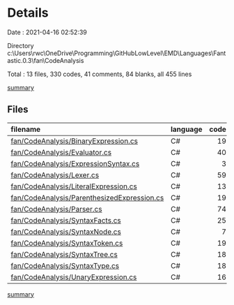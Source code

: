 # Details

Date : 2021-04-16 02:52:39

Directory c:\Users\rwc\OneDrive\Programming\GitHubLowLevel\EMD\Languages\Fantastic.0.3\fan\CodeAnalysis

Total : 13 files,  330 codes, 41 comments, 84 blanks, all 455 lines

[summary](results.md)

## Files
| filename | language | code | comment | blank | total |
| :--- | :--- | ---: | ---: | ---: | ---: |
| [fan/CodeAnalysis/BinaryExpression.cs](/fan/CodeAnalysis/BinaryExpression.cs) | C# | 19 | 3 | 4 | 26 |
| [fan/CodeAnalysis/Evaluator.cs](/fan/CodeAnalysis/Evaluator.cs) | C# | 40 | 3 | 8 | 51 |
| [fan/CodeAnalysis/ExpressionSyntax.cs](/fan/CodeAnalysis/ExpressionSyntax.cs) | C# | 3 | 3 | 2 | 8 |
| [fan/CodeAnalysis/Lexer.cs](/fan/CodeAnalysis/Lexer.cs) | C# | 59 | 3 | 17 | 79 |
| [fan/CodeAnalysis/LiteralExpression.cs](/fan/CodeAnalysis/LiteralExpression.cs) | C# | 13 | 3 | 4 | 20 |
| [fan/CodeAnalysis/ParenthesizedExpression.cs](/fan/CodeAnalysis/ParenthesizedExpression.cs) | C# | 19 | 3 | 4 | 26 |
| [fan/CodeAnalysis/Parser.cs](/fan/CodeAnalysis/Parser.cs) | C# | 74 | 3 | 23 | 100 |
| [fan/CodeAnalysis/SyntaxFacts.cs](/fan/CodeAnalysis/SyntaxFacts.cs) | C# | 25 | 3 | 6 | 34 |
| [fan/CodeAnalysis/SyntaxNode.cs](/fan/CodeAnalysis/SyntaxNode.cs) | C# | 7 | 3 | 2 | 12 |
| [fan/CodeAnalysis/SyntaxToken.cs](/fan/CodeAnalysis/SyntaxToken.cs) | C# | 19 | 3 | 4 | 26 |
| [fan/CodeAnalysis/SyntaxTree.cs](/fan/CodeAnalysis/SyntaxTree.cs) | C# | 18 | 3 | 4 | 25 |
| [fan/CodeAnalysis/SyntaxType.cs](/fan/CodeAnalysis/SyntaxType.cs) | C# | 18 | 5 | 2 | 25 |
| [fan/CodeAnalysis/UnaryExpression.cs](/fan/CodeAnalysis/UnaryExpression.cs) | C# | 16 | 3 | 4 | 23 |

[summary](results.md)